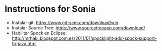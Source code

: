 # Instructions for Sonia
* Instalar git: https://www.git-scm.com/download/win
* Instalar Source Tree: https://www.sourcetreeapp.com/download/
* Habilitar Spock en Eclipse: http://mrhaki.blogspot.com.es/2011/01/spocklight-add-spock-support-to-java.html
